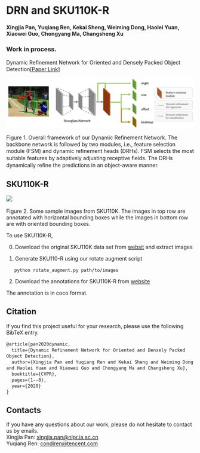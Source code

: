 
# DRN and SKU110K-R
#### Xingjia Pan, Yuqiang Ren, Kekai Sheng, Weiming Dong, Haolei Yuan, Xiaowei Guo, Chongyang Ma, Changsheng Xu

### Work in process.

 Dynamic Reﬁnement Network for Oriented and Densely Packed Object Detection[[Paper Link]](https://arxiv.org/abs/2005.09973)

<img src="images/drn.png" width="1000">

Figure 1. Overall framework of our Dynamic Reﬁnement Network. The backbone network is followed by two modules, i.e., feature selection module (FSM) and dynamic reﬁnement heads (DRHs). FSM selects the most suitable features by adaptively adjusting receptive ﬁelds. The DRHs dynamically reﬁne the predictions in an object-aware manner.

## SKU110K-R
<img src="images/sku110k_r.png" width="1000">

Figure 2. Some sample images from SKU110K. The images in top row are annotated with horizontal bounding boxes while the images in bottom row are with oriented bounding boxes.

To use SKU110K-R,

0. Download the original SKU110K data set from [websit](https://github.com/eg4000/SKU110K_CVPR19) and extract images

1. Generate SKU110-R using our rotate augment script

```
   python rotate_augment.py path/to/images
```

2. Download the annotations for SKU110K-R from [website](https://drive.google.com/file/d/1_5JsVc_A5vWm-d-JXMJdX0Lx5FIlgAXJ/view?usp=sharing)

The annotation is in coco format.

## Citation

If you find this project useful for your research, please use the following BibTeX entry.
```
@article{pan2020dynamic,
  title={Dynamic Refinement Network for Oriented and Densely Packed Object Detection},
  author={Xingjia Pan and Yuqiang Ren and Kekai Sheng and Weiming Dong and Haolei Yuan and Xiaowei Guo and Chongyang Ma and Changsheng Xu},
  booktitle={CVPR},
  pages={1--8},
  year={2020}
}
```
## Contacts
If you have any questions about our work, please do not hesitate to contact us by emails.  
Xingjia Pan: xingjia.pan@nlpr.ia.ac.cn  
Yuqiang Ren: condiren@tencent.com

